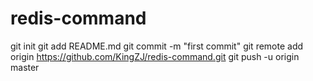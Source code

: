 # redis-command

git init
git add README.md
git commit -m "first commit"
git remote add origin https://github.com/KingZJ/redis-command.git
git push -u origin master